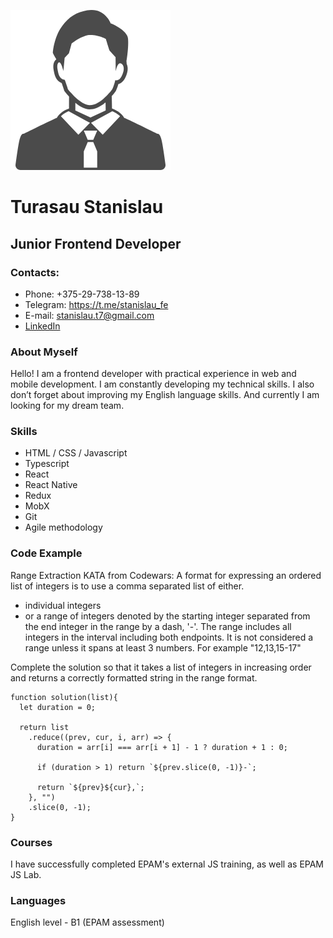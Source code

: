 ![avatar](man.png "Stanislau Turasau")

# Turasau Stanislau

## Junior Frontend Developer

### Contacts:

- Phone: +375-29-738-13-89
- Telegram: https://t.me/stanislau_fe
- E-mail: stanislau.t7@gmail.com
- [LinkedIn](https://www.linkedin.com/in/stanislau-turasau-b527381b0/ "Stanislau on LinkedIn")

### About Myself

Hello! I am a frontend developer with practical experience in web and mobile development. I am constantly developing my technical skills. I also don’t forget about improving my English language skills. And currently I am looking for my dream team.

### Skills

- HTML / CSS / Javascript
- Typescript
- React
- React Native
- Redux
- MobX
- Git
- Agile methodology

### Code Example

Range Extraction KATA from Codewars:
A format for expressing an ordered list of integers is to use a comma separated list of either.

- individual integers
- or a range of integers denoted by the starting integer separated from the end integer in the range by a dash, '-'. The range includes all integers in the interval including both endpoints. It is not considered a range unless it spans at least 3 numbers. For example "12,13,15-17"

Complete the solution so that it takes a list of integers in increasing order and returns a correctly formatted string in the range format.

```
function solution(list){
  let duration = 0;

  return list
    .reduce((prev, cur, i, arr) => {
      duration = arr[i] === arr[i + 1] - 1 ? duration + 1 : 0;

      if (duration > 1) return `${prev.slice(0, -1)}-`;

      return `${prev}${cur},`;
    }, "")
    .slice(0, -1);
}
```

### Courses

I have successfully completed EPAM's external JS training, as well as EPAM JS Lab.

### Languages

English level - B1 (EPAM assessment)
